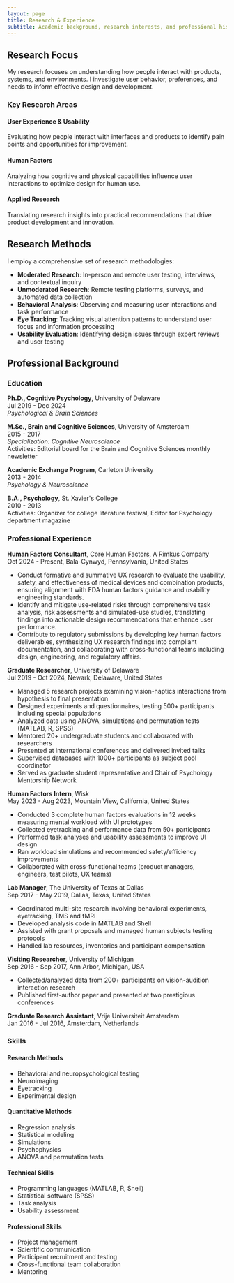 ```yaml
---
layout: page
title: Research & Experience
subtitle: Academic background, research interests, and professional history
---
```


## Research Focus

My research focuses on understanding how people interact with products, systems, and environments. I investigate user behavior, preferences, and needs to inform effective design and development.

### Key Research Areas

#### User Experience & Usability
Evaluating how people interact with interfaces and products to identify pain points and opportunities for improvement.

#### Human Factors
Analyzing how cognitive and physical capabilities influence user interactions to optimize design for human use.

#### Applied Research
Translating research insights into practical recommendations that drive product development and innovation.

## Research Methods

I employ a comprehensive set of research methodologies:

- **Moderated Research**: In-person and remote user testing, interviews, and contextual inquiry
- **Unmoderated Research**: Remote testing platforms, surveys, and automated data collection
- **Behavioral Analysis**: Observing and measuring user interactions and task performance
- **Eye Tracking**: Tracking visual attention patterns to understand user focus and information processing
- **Usability Evaluation**: Identifying design issues through expert reviews and user testing

## Professional Background

### Education

**Ph.D., Cognitive Psychology**, University of Delaware  
Jul 2019 - Dec 2024  
*Psychological & Brain Sciences*

**M.Sc., Brain and Cognitive Sciences**, University of Amsterdam  
2015 - 2017  
*Specialization: Cognitive Neuroscience*  
Activities: Editorial board for the Brain and Cognitive Sciences monthly newsletter

**Academic Exchange Program**, Carleton University  
2013 - 2014  
*Psychology & Neuroscience*

**B.A., Psychology**, St. Xavier's College  
2010 - 2013  
Activities: Organizer for college literature festival, Editor for Psychology department magazine

### Professional Experience

**Human Factors Consultant**, Core Human Factors, A Rimkus Company  
Oct 2024 - Present, Bala-Cynwyd, Pennsylvania, United States
- Conduct formative and summative UX research to evaluate the usability, safety, and effectiveness of medical devices and combination products, ensuring alignment with FDA human factors guidance and usability engineering standards.
- Identify and mitigate use-related risks through comprehensive task analysis, risk assessments and simulated-use studies, translating findings into actionable design recommendations that enhance user performance.
- Contribute to regulatory submissions by developing key human factors deliverables, synthesizing UX research findings into compliant documentation, and collaborating with cross-functional teams including design, engineering, and regulatory affairs.

**Graduate Researcher**, University of Delaware  
Jul 2019 - Oct 2024, Newark, Delaware, United States
- Managed 5 research projects examining vision-haptics interactions from hypothesis to final presentation
- Designed experiments and questionnaires, testing 500+ participants including special populations
- Analyzed data using ANOVA, simulations and permutation tests (MATLAB, R, SPSS)
- Mentored 20+ undergraduate students and collaborated with researchers
- Presented at international conferences and delivered invited talks
- Supervised databases with 1000+ participants as subject pool coordinator
- Served as graduate student representative and Chair of Psychology Mentorship Network

**Human Factors Intern**, Wisk  
May 2023 - Aug 2023, Mountain View, California, United States
- Conducted 3 complete human factors evaluations in 12 weeks measuring mental workload with UI prototypes
- Collected eyetracking and performance data from 50+ participants
- Performed task analyses and usability assessments to improve UI design
- Ran workload simulations and recommended safety/efficiency improvements
- Collaborated with cross-functional teams (product managers, engineers, test pilots, UX teams)

**Lab Manager**, The University of Texas at Dallas  
Sep 2017 - May 2019, Dallas, Texas, United States
- Coordinated multi-site research involving behavioral experiments, eyetracking, TMS and fMRI
- Developed analysis code in MATLAB and Shell
- Assisted with grant proposals and managed human subjects testing protocols
- Handled lab resources, inventories and participant compensation

**Visiting Researcher**, University of Michigan  
Sep 2016 - Sep 2017, Ann Arbor, Michigan, USA
- Collected/analyzed data from 200+ participants on vision-audition interaction research
- Published first-author paper and presented at two prestigious conferences

**Graduate Research Assistant**, Vrije Universiteit Amsterdam  
Jan 2016 - Jul 2016, Amsterdam, Netherlands

### Skills

#### Research Methods
- Behavioral and neuropsychological testing
- Neuroimaging
- Eyetracking
- Experimental design

#### Quantitative Methods
- Regression analysis
- Statistical modeling
- Simulations
- Psychophysics
- ANOVA and permutation tests

#### Technical Skills
- Programming languages (MATLAB, R, Shell)
- Statistical software (SPSS)
- Task analysis
- Usability assessment

#### Professional Skills
- Project management
- Scientific communication
- Participant recruitment and testing
- Cross-functional team collaboration
- Mentoring